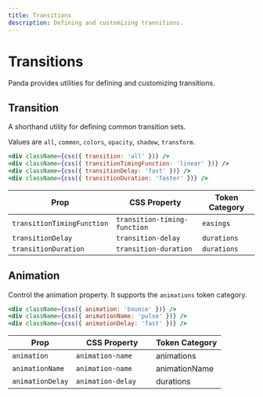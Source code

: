 ```yaml
---
title: Transitions
description: Defining and customizing transitions.
---
```


# Transitions

Panda provides utilities for defining and customizing transitions.

## Transition

A shorthand utility for defining common transition sets.

Values are `all`, `common`, `colors`, `opacity`, `shadow`, `transform`.

```jsx
<div className={css({ transition: 'all' })} />
<div className={css({ transitionTimingFunction: 'linear' })} />
<div className={css({ transitionDelay: 'fast' })} />
<div className={css({ transitionDuration: 'faster' })} />
```

| Prop                       | CSS Property                 | Token Category |
| -------------------------- | ---------------------------- | -------------- |
| `transitionTimingFunction` | `transition-timing-function	` | `easings`      |
| `transitionDelay`          | `transition-delay	`           | `durations`    |
| `transitionDuration`       | `transition-duration	`        | `durations`    |

## Animation

Control the animation property. It supports the `animations` token category.

```jsx
<div className={css({ animation: 'bounce' })} />
<div className={css({ animationName: 'pulse' })} />
<div className={css({ animationDelay: 'fast' })} />
```

| Prop             | CSS Property      | Token Category |
| ---------------- | ----------------- | -------------- |
| `animation`      | `animation-name	`  | animations     |
| `animationName`  | `animation-name	`  | animationName  |
| `animationDelay` | `animation-delay	` | durations      |
